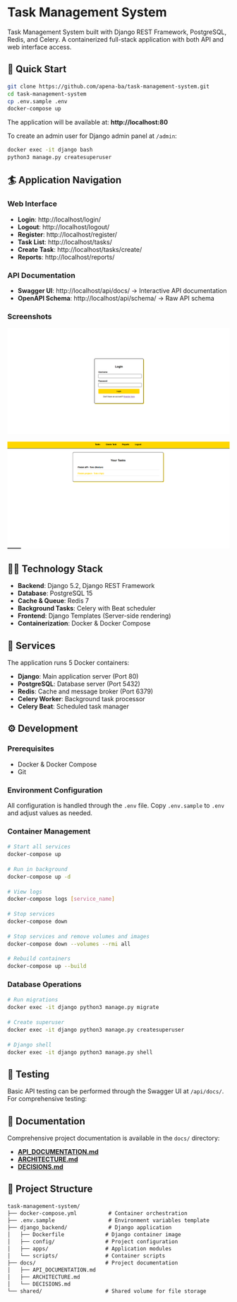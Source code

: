 # Task Management System

Task Management System built with Django REST Framework, PostgreSQL, Redis, and Celery. A containerized full-stack application with both API and web interface access.

## 🚀 Quick Start

```bash
git clone https://github.com/apena-ba/task-management-system.git
cd task-management-system
cp .env.sample .env
docker-compose up
```

The application will be available at: **http://localhost:80**

To create an admin user for Django admin panel at `/admin`:
```bash
docker exec -it django bash
python3 manage.py createsuperuser
```

## 🏄 Application Navigation

### Web Interface
- **Login**: http://localhost/login/
- **Logout**: http://localhost/logout/
- **Register**: http://localhost/register/ 
- **Task List**: http://localhost/tasks/
- **Create Task**: http://localhost/tasks/create/
- **Reports**: http://localhost/reports/

### API Documentation
- **Swagger UI**: http://localhost/api/docs/ → Interactive API documentation
- **OpenAPI Schema**: http://localhost/api/schema/ → Raw API schema

### Screenshots

![Login Page](docs/login_page.png)

![Task List](docs/task_list.png)

## 👨‍💻 Technology Stack

- **Backend**: Django 5.2, Django REST Framework
- **Database**: PostgreSQL 15
- **Cache & Queue**: Redis 7
- **Background Tasks**: Celery with Beat scheduler
- **Frontend**: Django Templates (Server-side rendering)
- **Containerization**: Docker & Docker Compose

## 🐳 Services

The application runs 5 Docker containers:
- **Django**: Main application server (Port 80)
- **PostgreSQL**: Database server (Port 5432)
- **Redis**: Cache and message broker (Port 6379)
- **Celery Worker**: Background task processor
- **Celery Beat**: Scheduled task manager

## ⚙️ Development

### Prerequisites
- Docker & Docker Compose
- Git

### Environment Configuration
All configuration is handled through the `.env` file. Copy `.env.sample` to `.env` and adjust values as needed.

### Container Management
```bash
# Start all services
docker-compose up

# Run in background
docker-compose up -d

# View logs
docker-compose logs [service_name]

# Stop services
docker-compose down

# Stop services and remove volumes and images
docker-compose down --volumes --rmi all

# Rebuild containers
docker-compose up --build
```

### Database Operations
```bash
# Run migrations
docker exec -it django python3 manage.py migrate

# Create superuser
docker exec -it django python3 manage.py createsuperuser

# Django shell
docker exec -it django python3 manage.py shell
```

## 🔧 Testing

Basic API testing can be performed through the Swagger UI at `/api/docs/`. For comprehensive testing:


## 📖 Documentation

Comprehensive project documentation is available in the `docs/` directory:

- **[API_DOCUMENTATION.md](docs/API_DOCUMENTATION.md)**
- **[ARCHITECTURE.md](docs/ARCHITECTURE.md)**
- **[DECISIONS.md](docs/DECISIONS.md)**

## 🏢 Project Structure

```
task-management-system/
├── docker-compose.yml          # Container orchestration
├── .env.sample                 # Environment variables template
├── django_backend/             # Django application
│   ├── Dockerfile             # Django container image
│   ├── config/                # Project configuration
│   ├── apps/                  # Application modules
│   └── scripts/               # Container scripts
├── docs/                      # Project documentation
│   ├── API_DOCUMENTATION.md
│   ├── ARCHITECTURE.md
│   └── DECISIONS.md
└── shared/                    # Shared volume for file storage
```
